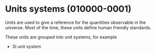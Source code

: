 # Units systems (010000-0001)

Units are used to give a reference for the quantities observable in the universe.
Most of the time, these units define human friendly standards.

These units are grouped into unit systems, for example

- SI unit system

